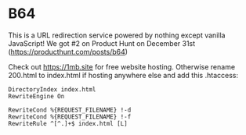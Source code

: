 # B64
This is a URL redirection service powered by nothing except vanilla JavaScript! We got #2 on Product Hunt on December 31st (https://producthunt.com/posts/b64)


Check out https://1mb.site for free website hosting. Otherwise rename 200.html to index.html if hosting anywhere else and add this .htaccess:

```
DirectoryIndex index.html
RewriteEngine On

RewriteCond %{REQUEST_FILENAME} !-d
RewriteCond %{REQUEST_FILENAME} !-f
RewriteRule ^[^.]+$ index.html [L]
```
